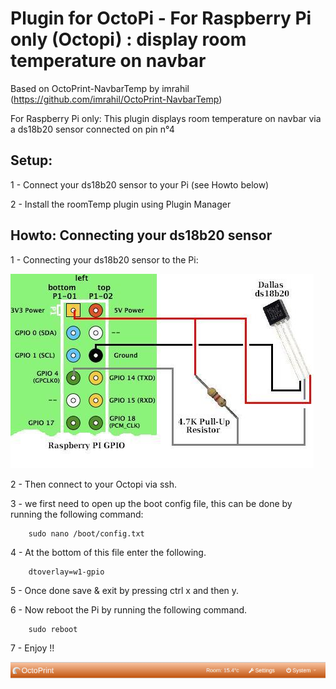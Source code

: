 # Plugin for OctoPi - For Raspberry Pi only (Octopi) : display room temperature on navbar
Based on OctoPrint-NavbarTemp by imrahil (https://github.com/imrahil/OctoPrint-NavbarTemp)

For Raspberry Pi only: This plugin displays room temperature on navbar via a ds18b20 sensor connected on pin n°4

## Setup:

1 - Connect your ds18b20 sensor to your Pi (see Howto below)

2 - Install the roomTemp plugin using Plugin Manager

## Howto: Connecting your ds18b20 sensor

1 - Connecting your ds18b20 sensor to the Pi:

![Connection](raspberry-pi-ds18b20-connections.png?raw=true) 

2 - Then connect to your Octopi via ssh.

3 - we first need to open up the boot config file, this can be done by running the following command:

		sudo nano /boot/config.txt

4 - At the bottom of this file enter the following.

		dtoverlay=w1-gpio

5 - Once done save & exit by pressing ctrl x and then y. 

6 - Now reboot the Pi by running the following command.

		sudo reboot

7 - Enjoy !!

![RoomTemp](RoomTemp.png?raw=true) 

